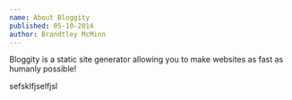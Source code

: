 ```yaml
---
name: About Bloggity
published: 05-10-2014
author: Brandtley McMinn
---
```


Bloggity is a static site generator allowing you to make websites as fast as humanly possible!

sefsklfjselfjsl



